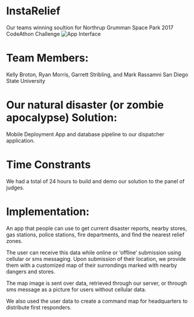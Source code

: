 # InstaRelief
Our teams winning soultion for Northrup Grumman Space Park 2017 CodeAthon Challenge
![App Interface](https://i.gyazo.com/1fba33558b55df5b4ba8ca9bbe21cb4c.png)
# Team Members:
Kelly Broton, Ryan Morris, Garrett Stribling, and Mark Rassamni
San Diego State University
# Our natural disaster (or zombie apocalypse) Solution:
Mobile Deployment App and database pipeline to our dispatcher application.
# Time Constrants
We had a total of 24 hours to build and demo our solution to the panel of judges.
# Implementation:
An app that people can use to get current disaster reports, nearby stores, gas stations, police stations, fire departments, and find the nearest relief zones.


The user can receive this data while online or ‘offline’ submission using cellular or sms messaging. Upon submission of their location, we provide them with a customized map of their surrondings marked with nearby dangers and stores.


The map image is sent over data, retrieved through our server, or through sms message as a picture for users without cellular data.

We also used the user data to  create a command map for headquarters to distribute first responders.
